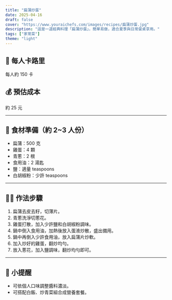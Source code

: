 ```yaml
---
title: "扁蒲炒蛋"
date: 2025-04-16
draft: false
cover: "https://www.youraichefs.com/images/recipes/扁蒲炒蛋.jpg"
description: "這是一道經典料理「扁蒲炒蛋」，簡單易做，適合夏季與日常餐桌享用。"
tags: ["家常菜"]
theme: "light"
---
```


## 🥄 每人卡路里  
每人約 150 卡

## 💰 預估成本  
約 25 元

---

## 🧾 食材準備（約 2~3 人份）

- 扁蒲：500 克
- 雞蛋：4 顆
- 青蔥：2 根
- 食用油：2 湯匙
- 鹽：適量  teaspoons
- 白胡椒粉：少許  teaspoons

---

## 👩‍🍳 作法步驟

1. 扁蒲去皮去籽，切薄片。
2. 青蔥洗淨切蔥花。
3. 雞蛋打散，加入少許鹽和白胡椒粉調味。
4. 鍋中倒入食用油，加熱後放入蛋液炒散，盛出備用。
5. 鍋中再倒入少許食用油，放入扁蒲片炒軟。
6. 加入炒好的雞蛋，翻炒均勻。
7. 放入蔥花，加入鹽調味，翻炒均勻即可。

---

## 📝 小提醒

- 可依個人口味調整醬料濃淡。
- 可搭配白飯、炒青菜組合成營養套餐。

